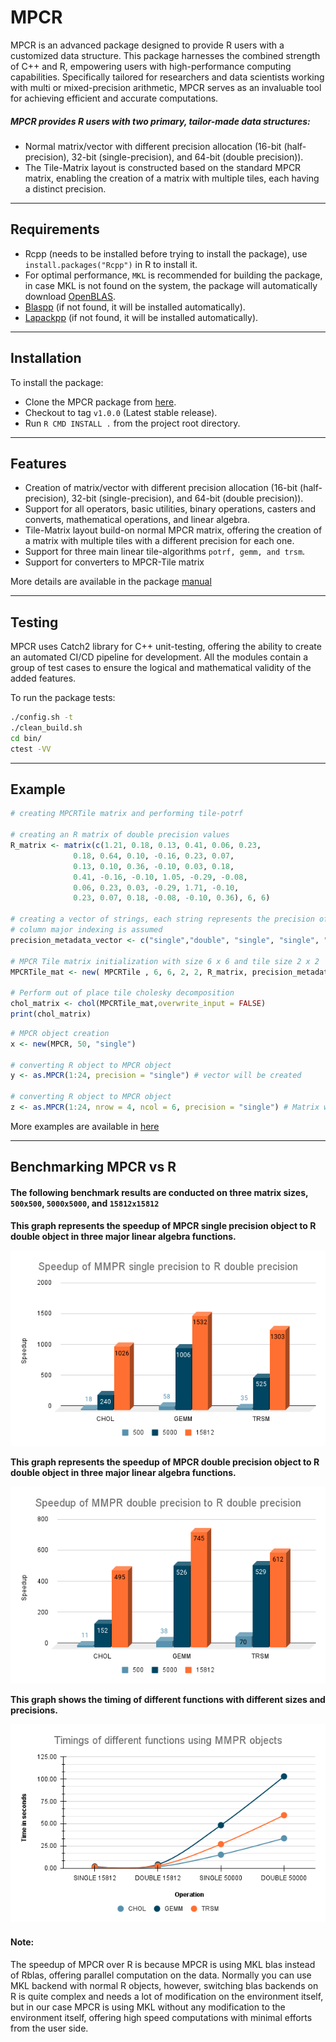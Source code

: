 
# MPCR

MPCR is an advanced package designed to provide R users with a customized data structure.
This package harnesses the combined strength of C++ and R, empowering users with high-performance computing capabilities.
Specifically tailored for researchers and data scientists working with multi or mixed-precision arithmetic,
MPCR serves as an invaluable tool for achieving efficient and accurate computations.

##### MPCR provides R users with two primary, tailor-made data structures:
- Normal matrix/vector with different precision allocation (16-bit (half-precision), 32-bit (single-precision), and 64-bit (double precision)).
- The Tile-Matrix layout is constructed based on the standard MPCR matrix, enabling the creation of a matrix with multiple tiles, each having a distinct precision.
___

## Requirements
- Rcpp (needs to be installed before trying to install the package), use `install.packages("Rcpp")` in R to install it.
- For optimal performance, `MKL` is recommended for building the package,
in case MKL is not found on the system, the package will automatically download [OpenBLAS](https://github.com/xianyi/OpenBLAS).
- [Blaspp](https://github.com/icl-utk-edu/blaspp) (if not found, it will be installed automatically).
- [Lapackpp](https://github.com/icl-utk-edu/lapackpp) (if not found, it will be installed automatically).

___

## Installation
To install the package:
- Clone the MPCR package from [here](https://github.com/stsds/MPCR).
- Checkout to tag `v1.0.0` (Latest stable release).
- Run `R CMD INSTALL .` from the project root directory.
___


## Features
- Creation of matrix/vector with different precision allocation (16-bit (half-precision), 32-bit (single-precision), and 64-bit (double precision)).
- Support for all operators, basic utilities, binary operations, casters and converts, mathematical operations, and linear algebra.
- Tile-Matrix layout build-on normal MPCR matrix, offering the creation of a matrix with multiple tiles with a different precision for each one.
- Support for three main linear tile-algorithms `potrf, gemm, and trsm`.
- Support for converters to MPCR-Tile matrix

More details are available in the package [manual](vignettes/MPCR-manual.pdf)
___


## Testing
MPCR uses Catch2 library for C++ unit-testing, offering the ability to create an automated CI/CD pipeline for development.
All the modules contain a group of test cases to ensure the logical and mathematical validity of the added features.

To run the package tests:

```bash
./config.sh -t
./clean_build.sh
cd bin/
ctest -VV
```
___


## Example
```R
# creating MPCRTile matrix and performing tile-potrf

# creating an R matrix of double precision values
R_matrix <- matrix(c(1.21, 0.18, 0.13, 0.41, 0.06, 0.23,
              0.18, 0.64, 0.10, -0.16, 0.23, 0.07,
              0.13, 0.10, 0.36, -0.10, 0.03, 0.18,
              0.41, -0.16, -0.10, 1.05, -0.29, -0.08,
              0.06, 0.23, 0.03, -0.29, 1.71, -0.10,
              0.23, 0.07, 0.18, -0.08, -0.10, 0.36), 6, 6)

# creating a vector of strings, each string represents the precision of its corresponding tile.
# column major indexing is assumed
precision_metadata_vector <- c("single","double", "single", "single", "double", "double","single" , "single","double")

# MPCR Tile matrix initialization with size 6 x 6 and tile size 2 x 2
MPCRTile_mat <- new( MPCRTile , 6, 6, 2, 2, R_matrix, precision_metadata_vector)

# Perform out of place tile cholesky decomposition
chol_matrix <- chol(MPCRTile_mat,overwrite_input = FALSE)
print(chol_matrix)
```

```R
# MPCR object creation
x <- new(MPCR, 50, "single")

# converting R object to MPCR object
y <- as.MPCR(1:24, precision = "single") # vector will be created

# converting R object to MPCR object
z <- as.MPCR(1:24, nrow = 4, ncol = 6, precision = "single") # Matrix will be created
```

More examples are available in [here](tests/R-tests)
___

## Benchmarking MPCR vs R

#### The following benchmark results are conducted on three matrix sizes, `500x500`, `5000x5000`, and `15812x15812`

**This graph represents the speedup of MPCR single precision object to R double object in three major linear algebra functions.**

![](benchmarks/graphs/speedup_single_to_double.png)


**This graph represents the speedup of MPCR double precision object to R double object in three major linear algebra functions.**

![](benchmarks/graphs/Speedup_of_MPCR_double_precision_to_R_double_precision.png)


**This graph shows the timing of different functions with different sizes and precisions.**

![](benchmarks/graphs/Timings_of_different_functions_using_MPCR_objects.png)


#### Note:
The speedup of MPCR over R is because MPCR is using MKL blas instead of Rblas, offering parallel computation on the data.
Normally you can use MKL backend with normal R objects, however, switching blas backends on R is quite complex and needs a lot of modification on the environment itself,
 but in our case MPCR is using MKL without any modification to the environment itself, offering high speed computations with minimal efforts from the user side.